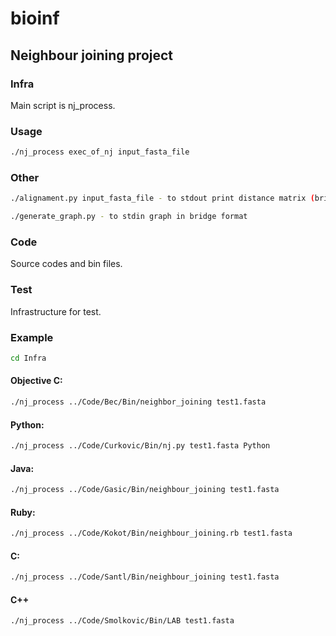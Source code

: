 bioinf
======

## Neighbour joining project

### Infra

Main script is nj_process.

### Usage

```sh
./nj_process exec_of_nj input_fasta_file
```

### Other

```sh
./alignament.py input_fasta_file - to stdout print distance matrix (bridges)
```

```sh
./generate_graph.py - to stdin graph in bridge format
```

### Code

Source codes and bin files.

### Test

Infrastructure for test.

### Example

```sh
cd Infra
```

#### Objective C:
```sh
./nj_process ../Code/Bec/Bin/neighbor_joining test1.fasta
```
#### Python:
```sh
./nj_process ../Code/Curkovic/Bin/nj.py test1.fasta Python
```

#### Java:
```sh
./nj_process ../Code/Gasic/Bin/neighbour_joining test1.fasta 
```

#### Ruby:
```sh
./nj_process ../Code/Kokot/Bin/neighbour_joining.rb test1.fasta 
```

#### C:
```sh
./nj_process ../Code/Santl/Bin/neighbour_joining test1.fasta 
```

#### C++
```sh
./nj_process ../Code/Smolkovic/Bin/LAB test1.fasta 
```